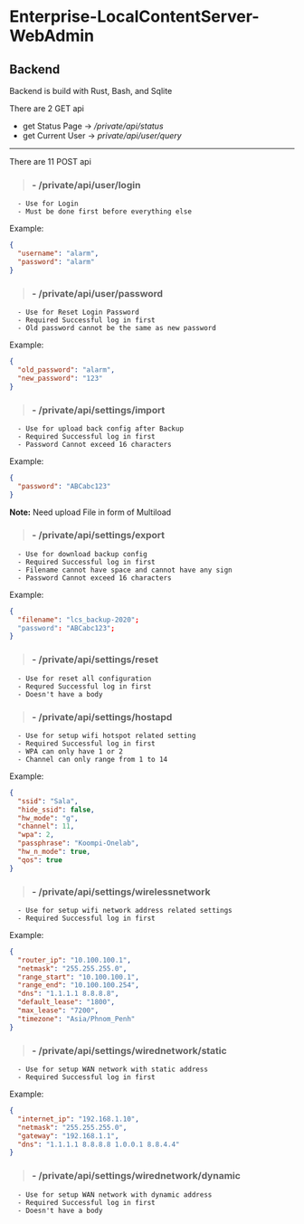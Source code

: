 # Enterprise-LocalContentServer-WebAdmin

## Backend
Backend is build with Rust, Bash, and Sqlite


There are 2 GET api
- get Status Page     -> */private/api/status*
- get Current User    -> *private/api/user/query*
---
There are 11 POST api
> ### -  /private/api/user/login
```
  - Use for Login
  - Must be done first before everything else
```
Example: 
```json
{
  "username": "alarm",
  "password": "alarm"
}
```

> ### -  /private/api/user/password
```
  - Use for Reset Login Password
  - Required Successful log in first
  - Old password cannot be the same as new password
```
Example: 
```json
{
  "old_password": "alarm",
  "new_password": "123"
}
```

> ### -  /private/api/settings/import
```
  - Use for upload back config after Backup
  - Required Successful log in first
  - Password Cannot exceed 16 characters
```
Example:
```json
{
  "password": "ABCabc123"
}
```
**Note:** Need upload File in form of Multiload

> ### -  /private/api/settings/export
```
  - Use for download backup config
  - Required Successful log in first
  - Filename cannot have space and cannot have any sign
  - Password Cannot exceed 16 characters
```
Example: 
```json
{
  "filename": "lcs_backup-2020";
  "password": "ABCabc123";
}
```

> ### -  /private/api/settings/reset
```
  - Use for reset all configuration
  - Requred Successful log in first
  - Doesn't have a body
```

> ### - /private/api/settings/hostapd
```
  - Use for setup wifi hotspot related setting
  - Required Successful log in first
  - WPA can only have 1 or 2
  - Channel can only range from 1 to 14
```
Example:
```json
{
  "ssid": "Sala",
  "hide_ssid": false,
  "hw_mode": "g",
  "channel": 11,
  "wpa": 2,
  "passphrase": "Koompi-Onelab",
  "hw_n_mode": true,
  "qos": true
}
```

> ### -  /private/api/settings/wirelessnetwork
```
  - Use for setup wifi network address related settings
  - Required Successful log in first
```
Example:
```json
{
  "router_ip": "10.100.100.1",
  "netmask": "255.255.255.0",
  "range_start": "10.100.100.1",
  "range_end": "10.100.100.254",
  "dns": "1.1.1.1 8.8.8.8",
  "default_lease": "1800",
  "max_lease": "7200",
  "timezone": "Asia/Phnom_Penh"
}
```

> ### -  /private/api/settings/wirednetwork/static
```
  - Use for setup WAN network with static address
  - Required Successful log in first
```
Example:
```json
{
  "internet_ip": "192.168.1.10",
  "netmask": "255.255.255.0",
  "gateway": "192.168.1.1",
  "dns": "1.1.1.1 8.8.8.8 1.0.0.1 8.8.4.4"
}
```
> ### -  /private/api/settings/wirednetwork/dynamic
```
  - Use for setup WAN network with dynamic address
  - Required Successful log in first
  - Doesn't have a body
```

